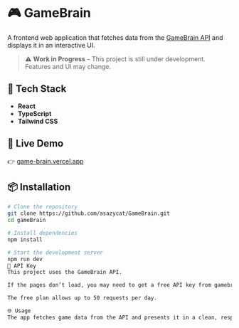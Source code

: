 # 🎮 GameBrain

A frontend web application that fetches data from the [GameBrain API](https://gamebrain.co) and displays it in an interactive UI.  

> ⚠️ **Work in Progress** – This project is still under development. Features and UI may change.

## 🚀 Tech Stack
- **React**
- **TypeScript**
- **Tailwind CSS**

## 🔗 Live Demo
👉 [game-brain.vercel.app](https://game-brain.vercel.app)

## 📦 Installation

```bash
# Clone the repository
git clone https://github.com/asazycat/GameBrain.git
cd gameBrain

# Install dependencies
npm install

# Start the development server
npm run dev
🔑 API Key
This project uses the GameBrain API.

If the pages don’t load, you may need to get a free API key from gamebrain.co. Copy the api key into public/apiKey.ts.

The free plan allows up to 50 requests per day.

🌐 Usage
The app fetches game data from the API and presents it in a clean, responsive UI.
